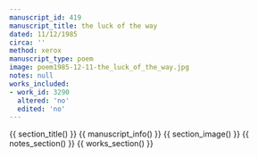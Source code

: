 ```yaml
---
manuscript_id: 419
manuscript_title: the luck of the way
dated: 11/12/1985
circa: ''
method: xerox
manuscript_type: poem
image: poem1985-12-11-the_luck_of_the_way.jpg
notes: null
works_included:
- work_id: 3290
  altered: 'no'
  edited: 'no'
---
```


{{ section_title() }}
{{ manuscript_info() }}
{{ section_image() }}
{{ notes_section() }}
{{ works_section() }}

